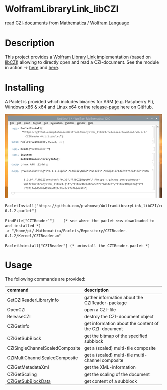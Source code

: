 # WolframLibraryLink_libCZI

read [CZI-documents](https://www.zeiss.com/microscopy/int/products/microscope-software/zen/czi.html) from [Mathematica](https://www.wolfram.com/mathematica) / [Wolfram Language](https://www.wolfram.com/language/)

# Description

This project provides a [Wolfram Library Link](https://reference.wolfram.com/language/LibraryLink/tutorial/Overview.html) implementation (based on [libCZI](https://github.com/ptahmose/libCZI)) allowing to directly open and read a CZI-document.
See the module in action -> [here](https://youtu.be/ApOlKVpkWD0[) and [here](https://youtu.be/lTkrwYfyjK0).

# Installing

A Paclet is provided which includes binaries for ARM (e.g. Raspberry Pi), Windows x86 & x64 and Linux x64 on the [release-page](https://github.com/ptahmose/WolframLibraryLink_libCZI/releases) here on GitHub.

![Paclet installation](./doc/content/pacletinstall.png "paclet_installation")

```
PacletInstall["https://github.com/ptahmose/WolframLibraryLink_libCZI/releases/download/v0.1.2/CZIReader-0.1.2.paclet"]

FindFile["CZIReader`"]    (* see where the paclet was downloaded to and installed *)
-> "/home/pi/.Mathematica/Paclets/Repository/CZIReader-0.1.2/Kernel/CZIReader.m"

PacletUninstall["CZIReader"] (* uninstall the CZIReader-paclet *)
```

# Usage

The following commands are provided:

|command                         |description                                            |
|:-------------------------------|:------------------------------------------------------|
|GetCZIReaderLibraryInfo         | gather information about the CZIReader-package        |
|OpenCZI                         | open a CZI-file                                       |
|ReleaseCZI                      | destroy the CZI-document object                       |
|CZIGetInfo                      | get information about the content of the CZI-document |
|CZIGetSubBlock                  | get the bitmap of the specified subblock              |
|CZISingleChannelScaledComposite | get a (scaled) multi-tile composite                   |
|CZIMultiChannelScaledComposite  | get a (scaled) multi-tile multi-channel composite     |
|CZIGetMetadataXml               | get the XML-information                               |
|CZIGetScaling                   | get the scaling of the document                       |
|[CZIGetSubBlockData](https://github.com/ptahmose/WolframLibraryLink_libCZI/wiki/Usage#czigetsubblockdatafileobj-index-options)              | get content of a subblock                             |
